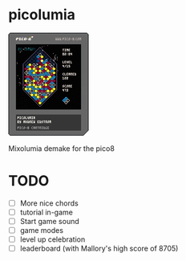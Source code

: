 # picolumia

![game cart](/picolumia.p8.png)

Mixolumia demake for the pico8

# TODO
- [ ] More nice chords
- [ ] tutorial in-game
- [ ] Start game sound
- [ ] game modes
- [ ] level up celebration
- [ ] leaderboard (with Mallory's high score of 8705)